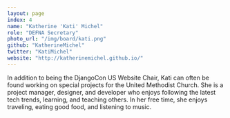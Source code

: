 ```yaml
---
layout: page
index: 4
name: "Katherine 'Kati' Michel"
role: "DEFNA Secretary"
photo_url: "/img/board/kati.png"
github: "KatherineMichel"
twitter: "KatiMichel"
website: "http://katherinemichel.github.io/"
---
```


In addition to being the DjangoCon US Website Chair, Kati can often be found working on special projects for the United Methodist Church. She is a project manager, designer, and developer who enjoys following the latest tech trends, learning, and teaching others. In her free time, she enjoys traveling, eating good food, and listening to music.
